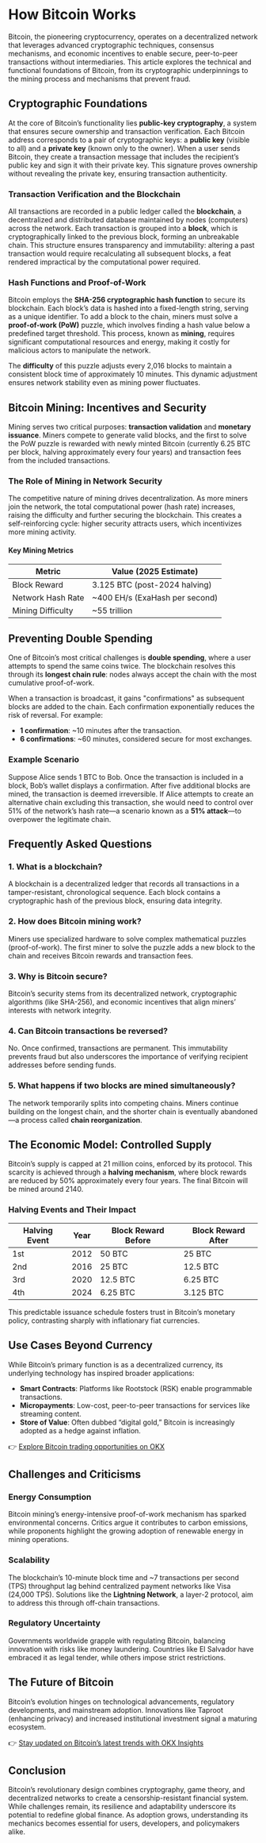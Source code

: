 # How Bitcoin Works  

Bitcoin, the pioneering cryptocurrency, operates on a decentralized network that leverages advanced cryptographic techniques, consensus mechanisms, and economic incentives to enable secure, peer-to-peer transactions without intermediaries. This article explores the technical and functional foundations of Bitcoin, from its cryptographic underpinnings to the mining process and mechanisms that prevent fraud.  

## Cryptographic Foundations  

At the core of Bitcoin’s functionality lies **public-key cryptography**, a system that ensures secure ownership and transaction verification. Each Bitcoin address corresponds to a pair of cryptographic keys: a **public key** (visible to all) and a **private key** (known only to the owner). When a user sends Bitcoin, they create a transaction message that includes the recipient’s public key and sign it with their private key. This signature proves ownership without revealing the private key, ensuring transaction authenticity.  

### Transaction Verification and the Blockchain  

All transactions are recorded in a public ledger called the **blockchain**, a decentralized and distributed database maintained by nodes (computers) across the network. Each transaction is grouped into a **block**, which is cryptographically linked to the previous block, forming an unbreakable chain. This structure ensures transparency and immutability: altering a past transaction would require recalculating all subsequent blocks, a feat rendered impractical by the computational power required.  

### Hash Functions and Proof-of-Work  

Bitcoin employs the **SHA-256 cryptographic hash function** to secure its blockchain. Each block’s data is hashed into a fixed-length string, serving as a unique identifier. To add a block to the chain, miners must solve a **proof-of-work (PoW)** puzzle, which involves finding a hash value below a predefined target threshold. This process, known as **mining**, requires significant computational resources and energy, making it costly for malicious actors to manipulate the network.  

The **difficulty** of this puzzle adjusts every 2,016 blocks to maintain a consistent block time of approximately 10 minutes. This dynamic adjustment ensures network stability even as mining power fluctuates.  

## Bitcoin Mining: Incentives and Security  

Mining serves two critical purposes: **transaction validation** and **monetary issuance**. Miners compete to generate valid blocks, and the first to solve the PoW puzzle is rewarded with newly minted Bitcoin (currently 6.25 BTC per block, halving approximately every four years) and transaction fees from the included transactions.  

### The Role of Mining in Network Security  

The competitive nature of mining drives decentralization. As more miners join the network, the total computational power (hash rate) increases, raising the difficulty and further securing the blockchain. This creates a self-reinforcing cycle: higher security attracts users, which incentivizes more mining activity.  

#### Key Mining Metrics  

| Metric                | Value (2025 Estimate)          |  
|-----------------------|-------------------------------|  
| Block Reward          | 3.125 BTC (post-2024 halving) |  
| Network Hash Rate     | ~400 EH/s (ExaHash per second) |  
| Mining Difficulty     | ~55 trillion                  |  

## Preventing Double Spending  

One of Bitcoin’s most critical challenges is **double spending**, where a user attempts to spend the same coins twice. The blockchain resolves this through its **longest chain rule**: nodes always accept the chain with the most cumulative proof-of-work.  

When a transaction is broadcast, it gains "confirmations" as subsequent blocks are added to the chain. Each confirmation exponentially reduces the risk of reversal. For example:  
- **1 confirmation**: ~10 minutes after the transaction.  
- **6 confirmations**: ~60 minutes, considered secure for most exchanges.  

### Example Scenario  

Suppose Alice sends 1 BTC to Bob. Once the transaction is included in a block, Bob’s wallet displays a confirmation. After five additional blocks are mined, the transaction is deemed irreversible. If Alice attempts to create an alternative chain excluding this transaction, she would need to control over 51% of the network’s hash rate—a scenario known as a **51% attack**—to overpower the legitimate chain.  

## Frequently Asked Questions  

### 1. **What is a blockchain?**  
A blockchain is a decentralized ledger that records all transactions in a tamper-resistant, chronological sequence. Each block contains a cryptographic hash of the previous block, ensuring data integrity.  

### 2. **How does Bitcoin mining work?**  
Miners use specialized hardware to solve complex mathematical puzzles (proof-of-work). The first miner to solve the puzzle adds a new block to the chain and receives Bitcoin rewards and transaction fees.  

### 3. **Why is Bitcoin secure?**  
Bitcoin’s security stems from its decentralized network, cryptographic algorithms (like SHA-256), and economic incentives that align miners’ interests with network integrity.  

### 4. **Can Bitcoin transactions be reversed?**  
No. Once confirmed, transactions are permanent. This immutability prevents fraud but also underscores the importance of verifying recipient addresses before sending funds.  

### 5. **What happens if two blocks are mined simultaneously?**  
The network temporarily splits into competing chains. Miners continue building on the longest chain, and the shorter chain is eventually abandoned—a process called **chain reorganization**.  

## The Economic Model: Controlled Supply  

Bitcoin’s supply is capped at 21 million coins, enforced by its protocol. This scarcity is achieved through a **halving mechanism**, where block rewards are reduced by 50% approximately every four years. The final Bitcoin will be mined around 2140.  

### Halving Events and Their Impact  

| Halving Event | Year | Block Reward Before | Block Reward After |  
|---------------|------|---------------------|--------------------|  
| 1st           | 2012 | 50 BTC              | 25 BTC             |  
| 2nd           | 2016 | 25 BTC              | 12.5 BTC           |  
| 3rd           | 2020 | 12.5 BTC            | 6.25 BTC           |  
| 4th           | 2024 | 6.25 BTC            | 3.125 BTC          |  

This predictable issuance schedule fosters trust in Bitcoin’s monetary policy, contrasting sharply with inflationary fiat currencies.  

## Use Cases Beyond Currency  

While Bitcoin’s primary function is as a decentralized currency, its underlying technology has inspired broader applications:  
- **Smart Contracts**: Platforms like Rootstock (RSK) enable programmable transactions.  
- **Micropayments**: Low-cost, peer-to-peer transactions for services like streaming content.  
- **Store of Value**: Often dubbed “digital gold,” Bitcoin is increasingly adopted as a hedge against inflation.  

👉 [Explore Bitcoin trading opportunities on OKX](https://bit.ly/okx-bonus)  

## Challenges and Criticisms  

### Energy Consumption  

Bitcoin mining’s energy-intensive proof-of-work mechanism has sparked environmental concerns. Critics argue it contributes to carbon emissions, while proponents highlight the growing adoption of renewable energy in mining operations.  

### Scalability  

The blockchain’s 10-minute block time and ~7 transactions per second (TPS) throughput lag behind centralized payment networks like Visa (24,000 TPS). Solutions like the **Lightning Network**, a layer-2 protocol, aim to address this through off-chain transactions.  

### Regulatory Uncertainty  

Governments worldwide grapple with regulating Bitcoin, balancing innovation with risks like money laundering. Countries like El Salvador have embraced it as legal tender, while others impose strict restrictions.  

## The Future of Bitcoin  

Bitcoin’s evolution hinges on technological advancements, regulatory developments, and mainstream adoption. Innovations like Taproot (enhancing privacy) and increased institutional investment signal a maturing ecosystem.  

👉 [Stay updated on Bitcoin’s latest trends with OKX Insights](https://bit.ly/okx-bonus)  

## Conclusion  

Bitcoin’s revolutionary design combines cryptography, game theory, and decentralized networks to create a censorship-resistant financial system. While challenges remain, its resilience and adaptability underscore its potential to redefine global finance. As adoption grows, understanding its mechanics becomes essential for users, developers, and policymakers alike.  
